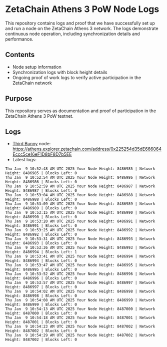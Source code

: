 # ZetaChain Athens 3 PoW Node Logs
This repository contains logs and proof that we have successfully set up and run a node on the ZetaChain Athens 3 network. The logs demonstrate continuous node operation, including synchronization details and performance.

## Contents
- Node setup information
- Synchronization logs with block height details
- Ongoing proof of work logs to verify active participation in the ZetaChain network

## Purpose
This repository serves as documentation and proof of participation in the ZetaChain Athens 3 PoW testnet.

## Logs

- [Third Bunny](https://thirdbunny.xyz/) node: https://athens.explorer.zetachain.com/address/0x225254d35dE666064Eccc5ce16eF1D8bF8D7b5EE
- Latest logs:
```
Thu Jan  9 10:52:48 AM UTC 2025 Your Node Height: 8486985 | Network Height: 8486985 | Blocks Left: 0
Thu Jan  9 10:52:54 AM UTC 2025 Your Node Height: 8486986 | Network Height: 8486986 | Blocks Left: 0
Thu Jan  9 10:52:59 AM UTC 2025 Your Node Height: 8486987 | Network Height: 8486987 | Blocks Left: 0
Thu Jan  9 10:53:04 AM UTC 2025 Your Node Height: 8486988 | Network Height: 8486988 | Blocks Left: 0
Thu Jan  9 10:53:09 AM UTC 2025 Your Node Height: 8486989 | Network Height: 8486989 | Blocks Left: 0
Thu Jan  9 10:53:15 AM UTC 2025 Your Node Height: 8486990 | Network Height: 8486990 | Blocks Left: 0
Thu Jan  9 10:53:20 AM UTC 2025 Your Node Height: 8486991 | Network Height: 8486991 | Blocks Left: 0
Thu Jan  9 10:53:25 AM UTC 2025 Your Node Height: 8486992 | Network Height: 8486992 | Blocks Left: 0
Thu Jan  9 10:53:31 AM UTC 2025 Your Node Height: 8486993 | Network Height: 8486993 | Blocks Left: 0
Thu Jan  9 10:53:36 AM UTC 2025 Your Node Height: 8486993 | Network Height: 8486994 | Blocks Left: 1
Thu Jan  9 10:53:41 AM UTC 2025 Your Node Height: 8486994 | Network Height: 8486994 | Blocks Left: 0
Thu Jan  9 10:53:47 AM UTC 2025 Your Node Height: 8486995 | Network Height: 8486995 | Blocks Left: 0
Thu Jan  9 10:53:52 AM UTC 2025 Your Node Height: 8486996 | Network Height: 8486996 | Blocks Left: 0
Thu Jan  9 10:53:57 AM UTC 2025 Your Node Height: 8486997 | Network Height: 8486997 | Blocks Left: 0
Thu Jan  9 10:54:02 AM UTC 2025 Your Node Height: 8486998 | Network Height: 8486998 | Blocks Left: 0
Thu Jan  9 10:54:08 AM UTC 2025 Your Node Height: 8486999 | Network Height: 8486999 | Blocks Left: 0
Thu Jan  9 10:54:13 AM UTC 2025 Your Node Height: 8487000 | Network Height: 8487000 | Blocks Left: 0
Thu Jan  9 10:54:18 AM UTC 2025 Your Node Height: 8487001 | Network Height: 8487001 | Blocks Left: 0
Thu Jan  9 10:54:23 AM UTC 2025 Your Node Height: 8487002 | Network Height: 8487002 | Blocks Left: 0
Thu Jan  9 10:54:29 AM UTC 2025 Your Node Height: 8487002 | Network Height: 8487002 | Blocks Left: 0
```
